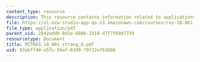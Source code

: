 ```yaml
---
content_type: resource
description: This resource contains information related to applications of integrals.
file: https://ol-ocw-studio-app-qa.s3.amazonaws.com/courses/res-18-001-calculus-online-textbook-spring-2005/93abff40e57c59af839979f32e763688_MITRES_18_001_strang_8.pdf
file_type: application/pdf
parent_uid: 2842add0-8d1e-680b-3318-d7f7f69d7739
resourcetype: Document
title: MITRES_18_001_strang_8.pdf
uid: 93abff40-e57c-59af-8399-79f32e763688
---
```

